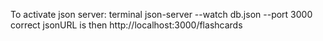 To activate json server: terminal  json-server --watch db.json --port 3000
correct jsonURL is then http://localhost:3000/flashcards